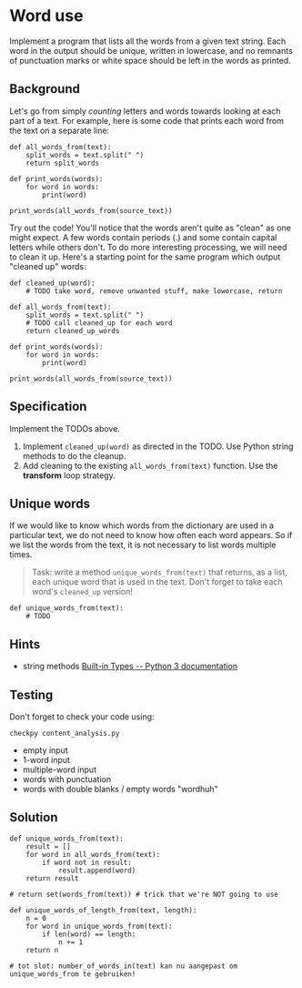 # Word use

Implement a program that lists all the words from a given text string. Each word in the output should be unique, written in lowercase, and no remnants of punctuation marks or white space should be left in the words as printed.


## Background

Let's go from simply *counting* letters and words towards looking at each part of a text. For example, here is some code that prints each word from the text on a separate line:

	def all_words_from(text):
	    split_words = text.split(" ")
	    return split_words

	def print_words(words):
	  	for word in words:
	      	print(word)

	print_words(all_words_from(source_text))

Try out the code! You'll notice that the words aren't quite as "clean" as one might expect. A few words contain periods (.) and some contain capital letters while others don't. To do more interesting processing, we will need to clean it up. Here's a starting point for the same program which output "cleaned up" words:

	def cleaned_up(word):
	    # TODO take word, remove unwanted stuff, make lowercase, return

	def all_words_from(text):
	    split_words = text.split(" ")
	    # TODO call cleaned_up for each word
	    return cleaned_up_words

	def print_words(words):
	  	for word in words:
	      	print(word)

	print_words(all_words_from(source_text))

## Specification

Implement the TODOs above.

1. Implement `cleaned_up(word)` as directed in the TODO. Use Python string methods to do the cleanup.
2. Add cleaning to the existing `all_words_from(text)` function. Use the **transform** loop strategy.

## Unique words

If we would like to know which words from the dictionary are used in a particular text, we do not need to know how often each word appears. So if we list the words from the text, it is not necessary to list words multiple times.

> Task: write a method `unique_words_from(text)` that returns, as a list, each unique word that is used in the text. Don't forget to take each word's `cleaned_up` version! 

	def unique_words_from(text):
		# TODO


## Hints

* string methods [Built-in Types -- Python 3 documentation](https://docs.python.org/3/library/stdtypes.html#text-sequence-type-str)


## Testing

Don't forget to check your code using:

	checkpy content_analysis.py

- empty input
- 1-word input
- multiple-word input
- words with punctuation
- words with double blanks / empty words  "word<space><space>huh"



## Solution

	def unique_words_from(text):
	  	result = []
	    for word in all_words_from(text):
	      	if word not in result:
	          	result.append(word)
		return result
  
	# return set(words_from(text)) # trick that we're NOT going to use

	def unique_words_of_length_from(text, length):
		n = 0
	    for word in unique_words_from(text):
			if len(word) == length:
	          	n += 1
	    return n

	# tot slot: number_of_words_in(text) kan nu aangepast om unique_words_from te gebruiken!
